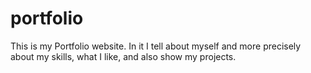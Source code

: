 # portfolio

This is my Portfolio website. In it I tell about myself and more precisely about my skills, what I like, and also show my projects.